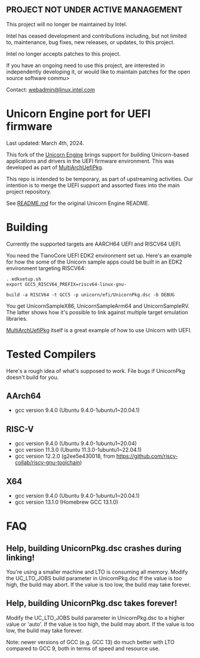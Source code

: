 ## PROJECT NOT UNDER ACTIVE MANAGEMENT

This project will no longer be maintained by Intel.

Intel has ceased development and contributions including, but not limited to, maintenance, bug fixes, new releases, or updates, to this project.

Intel no longer accepts patches to this project.

If you have an ongoing need to use this project, are interested in independently developing it, or would like to maintain patches for the open source software commu>

Contact: webadmin@linux.intel.com


Unicorn Engine port for UEFI firmware
=====================================

Last updated: March 4th, 2024.

This fork of the [Unicorn Engine](https://github.com/unicorn-engine/unicorn) brings support
for building Unicorn-based applications and drivers in the UEFI firmware environment.
This was developed as part of [MultiArchUefiPkg](https://github.com/intel/MultiArchUefiPkg).

This repo is intended to be temporary, as part of upstreaming activities. Our intention
is to merge the UEFI support and assorted fixes into the main project repository.

See [README.md](README.md) for the original Unicorn Engine README.

# Building

Currently the supported targets are AARCH64 UEFI and RISCV64 UEFI.

You need the TianoCore UEFI EDK2 environment set up. Here's an example for
how the some of the Unicorn sample apps could be built in an EDK2 environment
targeting RISCV64:
```
. edksetup.sh
export GCC5_RISCV64_PREFIX=riscv64-linux-gnu-

build -a RISCV64 -t GCC5 -p unicorn/efi/UnicornPkg.dsc -b DEBUG
```

You get UnicornSampleX86, UnicornSampleArm64 and UnicornSampleRV.
The latter shows how it's possible to link against multiple target
emulation libraries.

[MultiArchUefiPkg](https://github.com/intel/MultiArchUefiPkg) itself is a great example of how to use Unicorn with UEFI.

# Tested Compilers

Here's a rough idea of what's supposed to work. File bugs if UnicornPkg doesn't build for you.

## AArch64

- gcc version 9.4.0 (Ubuntu 9.4.0-1ubuntu1~20.04.1)

## RISC-V

- gcc version 9.4.0 (Ubuntu 9.4.0-1ubuntu1~20.04)
- gcc version 11.3.0 (Ubuntu 11.3.0-1ubuntu1~22.04.1)
- gcc version 12.2.0 (g2ee5e430018, from https://github.com/riscv-collab/riscv-gnu-toolchain)

## X64

- gcc version 9.4.0 (Ubuntu 9.4.0-1ubuntu1~20.04.1)
- gcc version 13.1.0 (Homebrew GCC 13.1.0)

# FAQ

## Help, building UnicornPkg.dsc crashes during linking!

You're using a smaller machine and LTO is consuming all memory. Modify the UC_LTO_JOBS
build parameter in UnicornPkg.dsc  If the value is too high, the build may abort. If
the value is too low, the build may take forever.

## Help, building UnicornPkg.dsc takes forever!

Modify the UC_LTO_JOBS build parameter in UnicornPkg.dsc to a higher value or 'auto'.
If the value is too high, the build may abort. If the value is too low, the build
may take forever.

Note: newer versions of GCC (e.g. GCC 13) do much better with LTO compared to GCC 9,
both in terms of speed and resource use.
